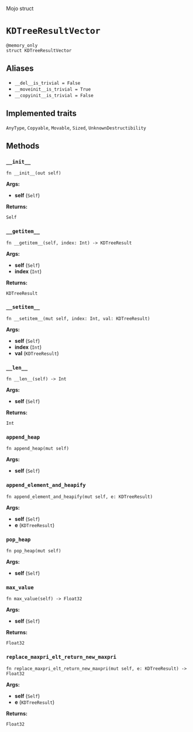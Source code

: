 Mojo struct

# `KDTreeResultVector`

```mojo
@memory_only
struct KDTreeResultVector
```

## Aliases

- `__del__is_trivial = False`
- `__moveinit__is_trivial = True`
- `__copyinit__is_trivial = False`

## Implemented traits

`AnyType`, `Copyable`, `Movable`, `Sized`, `UnknownDestructibility`

## Methods

### `__init__`

```mojo
fn __init__(out self)
```

**Args:**

- **self** (`Self`)

**Returns:**

`Self`

### `__getitem__`

```mojo
fn __getitem__(self, index: Int) -> KDTreeResult
```

**Args:**

- **self** (`Self`)
- **index** (`Int`)

**Returns:**

`KDTreeResult`

### `__setitem__`

```mojo
fn __setitem__(mut self, index: Int, val: KDTreeResult)
```

**Args:**

- **self** (`Self`)
- **index** (`Int`)
- **val** (`KDTreeResult`)

### `__len__`

```mojo
fn __len__(self) -> Int
```

**Args:**

- **self** (`Self`)

**Returns:**

`Int`

### `append_heap`

```mojo
fn append_heap(mut self)
```

**Args:**

- **self** (`Self`)

### `append_element_and_heapify`

```mojo
fn append_element_and_heapify(mut self, e: KDTreeResult)
```

**Args:**

- **self** (`Self`)
- **e** (`KDTreeResult`)

### `pop_heap`

```mojo
fn pop_heap(mut self)
```

**Args:**

- **self** (`Self`)

### `max_value`

```mojo
fn max_value(self) -> Float32
```

**Args:**

- **self** (`Self`)

**Returns:**

`Float32`

### `replace_maxpri_elt_return_new_maxpri`

```mojo
fn replace_maxpri_elt_return_new_maxpri(mut self, e: KDTreeResult) -> Float32
```

**Args:**

- **self** (`Self`)
- **e** (`KDTreeResult`)

**Returns:**

`Float32`


